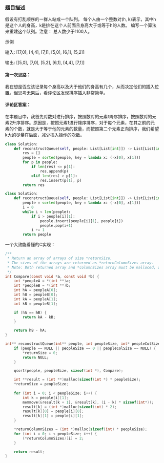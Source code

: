 ### 题目描述

假设有打乱顺序的一群人站成一个队列。 每个人由一个整数对(h, k)表示，其中h是这个人的身高，k是排在这个人前面且身高大于或等于h的人数。 编写一个算法来重建这个队列。注意：
总人数少于1100人。

示例

输入:
[[7,0], [4,4], [7,1], [5,0], [6,1], [5,2]]

输出:
[[5,0], [7,0], [5,2], [6,1], [4,4], [7,1]]

#### 第一次思路：

我在想是否应该记录每个身高以及大于他们的身高有几个，从而决定他们的插入位置。但思考无果后，看评论区发现排序插入非常简单。

#### 评论区答案：

在本题目中，我首先对数对进行排序，按照数对的元素1降序排序，按照数对的元素2升序排序。原因是，按照元素1进行降序排序，对于每个元素，在其之前的元素的个数，就是大于等于他的元素的数量，而按照第二个元素正向排序，我们希望k大的尽量在后面，减少插入操作的次数。

```python
class Solution:
    def reconstructQueue(self, people: List[List[int]]) -> List[List[int]]:
        res = []
        people = sorted(people, key = lambda x: (-x[0], x[1]))
        for p in people:
            if len(res) <= p[1]:
                res.append(p)
            elif len(res) > p[1]:
                res.insert(p[1], p)
        return res
```

```python
class Solution:
    def reconstructQueue(self, people: List[List[int]]) -> List[List[int]]:
        people = sorted(people, key = lambda x: (-x[0], x[1]))
        i = 0
        while i < len(people):
            if i > people[i][1]:
                people.insert(people[i][1], people[i])
                people.pop(i+1)
            i += 1
        return people
```

一个大致能看懂的C实现：

```c
/**
 * Return an array of arrays of size *returnSize.
 * The sizes of the arrays are returned as *returnColumnSizes array.
 * Note: Both returned array and *columnSizes array must be malloced, assume caller calls free().
 */
int Compare(const void *a, const void *b) {
    int *peopleA = *(int **)a;
    int *peopleB = *(int **)b;
    int hA = peopleA[0];
    int hB = peopleB[0];
    int kA = peopleA[1];
    int kB = peopleB[1];

    if (hA == hB) {
        return kA - kB;
    }

    return hB - hA;
}

int** reconstructQueue(int** people, int peopleSize, int* peopleColSize, int* returnSize, int** returnColumnSizes){
    if (people == NULL || peopleSize == 0 || peopleColSize == NULL) {
        *returnSize = 0;
        return NULL;
    }

    qsort(people, peopleSize, sizeof(int *), Compare);

    int **result = (int **)malloc(sizeof(int *) * peopleSize);
    *returnSize = peopleSize;
    
    for (int i = 0; i < peopleSize; i++) {
        int k = people[i][1];
        memmove(&result[k + 1], &result[k], (i - k) * sizeof(int*));
        result[k] = (int *)malloc(sizeof(int) * 2);
        result[k][0] = people[i][0];
        result[k][1] = people[i][1];
    }

    *returnColumnSizes = (int *)malloc(sizeof(int) * peopleSize);
    for (int i = 0; i < peopleSize; i++) {
        (*returnColumnSizes)[i] = 2;
    }

    return result;
}
```

